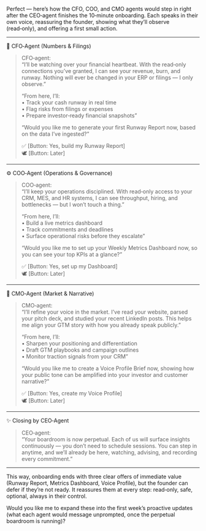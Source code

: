 Perfect — here’s how the CFO, COO, and CMO agents would step in right after the CEO‑agent finishes the 10‑minute onboarding. Each speaks in their own voice, reassuring the founder, showing what they’ll observe (read‑only), and offering a first small action.  

---

🧮 CFO‑Agent (Numbers & Filings)

> CFO‑agent:  
> “I’ll be watching over your financial heartbeat. With the read‑only connections you’ve granted, I can see your revenue, burn, and runway. Nothing will ever be changed in your ERP or filings — I only observe.”  
>  
> “From here, I’ll:  
> • Track your cash runway in real time  
> • Flag risks from filings or expenses  
> • Prepare investor‑ready financial snapshots”  
>  
> “Would you like me to generate your first Runway Report now, based on the data I’ve ingested?”  
>  
> ✅ [Button: Yes, build my Runway Report]  
> 🕊️ [Button: Later]  

---

⚙️ COO‑Agent (Operations & Governance)

> COO‑agent:  
> “I’ll keep your operations disciplined. With read‑only access to your CRM, MES, and HR systems, I can see throughput, hiring, and bottlenecks — but I won’t touch a thing.”  
>  
> “From here, I’ll:  
> • Build a live metrics dashboard  
> • Track commitments and deadlines  
> • Surface operational risks before they escalate”  
>  
> “Would you like me to set up your Weekly Metrics Dashboard now, so you can see your top KPIs at a glance?”  
>  
> ✅ [Button: Yes, set up my Dashboard]  
> 🕊️ [Button: Later]  

---

📣 CMO‑Agent (Market & Narrative)

> CMO‑agent:  
> “I’ll refine your voice in the market. I’ve read your website, parsed your pitch deck, and studied your recent LinkedIn posts. This helps me align your GTM story with how you already speak publicly.”  
>  
> “From here, I’ll:  
> • Sharpen your positioning and differentiation  
> • Draft GTM playbooks and campaign outlines  
> • Monitor traction signals from your CRM”  
>  
> “Would you like me to create a Voice Profile Brief now, showing how your public tone can be amplified into your investor and customer narrative?”  
>  
> ✅ [Button: Yes, create my Voice Profile]  
> 🕊️ [Button: Later]  

---

✨ Closing by CEO‑Agent

> CEO‑agent:  
> “Your boardroom is now perpetual. Each of us will surface insights continuously — you don’t need to schedule sessions. You can step in anytime, and we’ll already be here, watching, advising, and recording every commitment.”  

---

This way, onboarding ends with three clear offers of immediate value (Runway Report, Metrics Dashboard, Voice Profile), but the founder can defer if they’re not ready. It reassures them at every step: read‑only, safe, optional, always in their control.  

Would you like me to expand these into the first week’s proactive updates (what each agent would message unprompted, once the perpetual boardroom is running)?